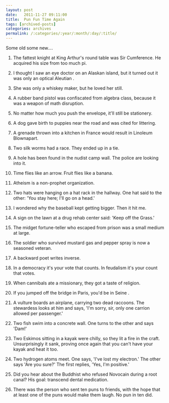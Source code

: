 ```yaml
---
layout: post
date:	2011-11-27 09:11:00
title:  Pun Fun Time Again
tags: [archived-posts]
categories: archives
permalink: /:categories/:year/:month/:day/:title/
---
```

Some old some new....

1.  The fattest knight at King Arthur's round table was Sir
Cumference.  He acquired his size from too much pi.

2.  I thought I saw an eye doctor on an Alaskan island, but it turned
out it was only an optical Aleutian .

3.  She was only a whiskey maker, but he loved her still.

4.  A rubber band pistol was confiscated from algebra class, because
it was a weapon of math disruption.

5.  No matter how much you push the envelope, it'll still be
stationery. 

6.  A dog gave birth to puppies near the road and was cited for
littering.

7.  A grenade thrown into a kitchen in France would result in
Linoleum Blownapart.

8.  Two silk worms had a race. They ended up in a tie.

9.  A hole has been found in the nudist camp wall. The police are
looking into it.

10.  Time flies like an arrow. Fruit flies like a banana.

11.  Atheism is a non-prophet organization.

12.  Two hats were hanging on a hat rack in the hallway. One hat said
to the other: 'You stay here; I'll go on a head.' 

13.  I wondered why the baseball kept getting bigger. Then it hit me.

14.  A sign on the lawn at a drug rehab center said: 'Keep off the
Grass.'

15.  The midget fortune-teller who escaped from prison was a small
medium at large.

16.  The soldier who survived mustard gas and pepper spray is now a
seasoned veteran.

17.  A backward poet writes inverse.

18.  In a democracy it's your vote that counts. In feudalism it's
your count that votes.

19.  When cannibals ate a missionary, they got a taste of religion.

20.  If you jumped off the bridge in Paris, you'd be in Seine .

21.  A vulture boards an airplane, carrying two dead raccoons. The
stewardess looks at him and says, 'I'm sorry, sir, only one carrion
allowed per passenger.'

22.  Two fish swim into a concrete wall. One turns to the other and
says 'Dam!' 

23.  Two Eskimos sitting in a kayak were chilly, so they lit a fire
in the craft. Unsurprisingly it sank, proving once again that you
can't have your kayak and heat it too. 

24.  Two hydrogen atoms meet. One says, 'I've lost my electron.' The
other says 'Are you sure?' The first replies, 'Yes, I'm positive.'

25.  Did you hear about the Buddhist who refused Novocain during a
root canal? His goal: transcend dental medication.

26.  There was the person who sent ten puns to friends, with the hope
that at least one of the puns would make them laugh. No pun in ten
did.
